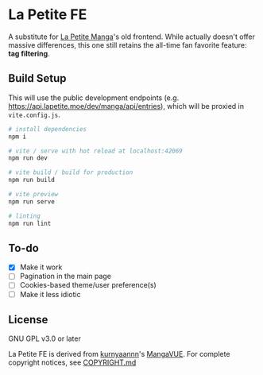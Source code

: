 # La Petite FE

A substitute for [La Petite Manga](https://manga.lapetite.moe)'s old frontend. While actually doesn't offer massive differences, this one still retains the all-time fan favorite feature: **tag filtering**.

## Build Setup

This will use the public development endpoints (e.g. https://api.lapetite.moe/dev/manga/api/entries), which will be proxied in `vite.config.js`.

``` bash
# install dependencies
npm i

# vite / serve with hot reload at localhost:42069
npm run dev

# vite build / build for production
npm run build

# vite preview
npm run serve

# linting 
npm run lint
```

## To-do

- [x] Make it work
- [ ] Pagination in the main page
- [ ] Cookies-based theme/user preference(s)
- [ ] Make it less idiotic

## License
GNU GPL v3.0 or later

La Petite FE is derived from [kurnyaannn](https://github.com/kurnyaannn)'s [MangaVUE](https://github.com/kurnyaannn/mangavue). For complete copyright notices, see [COPYRIGHT.md](COPYRIGHT.md)

